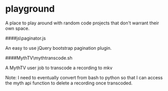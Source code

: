 playground
==========

A place to play around with random code projects that don't warrant their own space.

####js\paginator.js

An easy to use jQuery bootstrap pagination plugin.


####MythTV\mythtranscode.sh

A MythTV user job to transcode a recording to mkv

Note: I need to eventually convert from bash to python so that I can access the myth api function to delete a recording once transcoded. 
